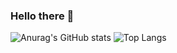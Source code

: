 ### Hello there 👋

![Anurag's GitHub stats](https://github-readme-stats.vercel.app/api?username=icastelito&show_icons=true&theme=tokyonight)
![Top Langs](https://github-readme-stats.vercel.app/api/top-langs/?username=icastelito&layout=compact&theme=tokyonight)
  
<!--
**icastelito/icastelito** is a ✨ _special_ ✨ repository because its `README.md` (this file) appears on your GitHub profile.

Here are some ideas to get you started:



- 🔭 I’m currently working on ...
- 🌱 I’m currently learning ...
- 👯 I’m looking to collaborate on ...
- 🤔 I’m looking for help with ...
- 💬 Ask me about ...
- 📫 How to reach me: ...
- 😄 Pronouns: ...
- ⚡ Fun fact: ...
-->
